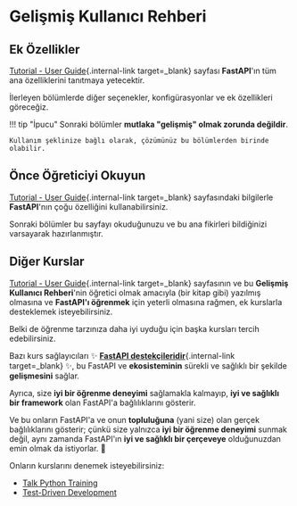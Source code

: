 # Gelişmiş Kullanıcı Rehberi

## Ek Özellikler

[Tutorial - User Guide](../tutorial/index.md){.internal-link target=_blank} sayfası **FastAPI**'ın tüm ana özelliklerini tanıtmaya yetecektir.

İlerleyen bölümlerde diğer seçenekler, konfigürasyonlar ve ek özellikleri göreceğiz.

!!! tip "İpucu"
    Sonraki bölümler **mutlaka "gelişmiş" olmak zorunda değildir**.

    Kullanım şeklinize bağlı olarak, çözümünüz bu bölümlerden birinde olabilir.

## Önce Öğreticiyi Okuyun

[Tutorial - User Guide](../tutorial/index.md){.internal-link target=_blank} sayfasındaki bilgilerle **FastAPI**'nın çoğu özelliğini kullanabilirsiniz.

Sonraki bölümler bu sayfayı okuduğunuzu ve bu ana fikirleri bildiğinizi varsayarak hazırlanmıştır.

## Diğer Kurslar

[Tutorial - User Guide](../tutorial/index.md){.internal-link target=_blank} sayfasının ve bu **Gelişmiş Kullanıcı Rehberi**'nin öğretici olmak amacıyla (bir kitap gibi) yazılmış olmasına ve **FastAPI'ı öğrenmek** için yeterli olmasına rağmen, ek kurslarla desteklemek isteyebilirsiniz.

Belki de öğrenme tarzınıza daha iyi uyduğu için başka kursları tercih edebilirsiniz.

Bazı kurs sağlayıcıları ✨ [**FastAPI destekçileridir**](../help-fastapi.md#sponsor-the-author){.internal-link target=_blank} ✨, bu FastAPI ve **ekosisteminin** sürekli ve sağlıklı bir şekilde **gelişmesini** sağlar.

Ayrıca, size **iyi bir öğrenme deneyimi** sağlamakla kalmayıp, **iyi ve sağlıklı bir framework** olan FastAPI'a bağlılıklarını gösterir.

Ve bu onların FastAPI'a ve onun **topluluğuna** (yani size) olan gerçek bağlılıklarını gösterir; çünkü size yalnızca **iyi bir öğrenme deneyimi** sunmak değil, aynı zamanda FastAPI'ın **iyi ve sağlıklı bir çerçeveye**  olduğunuzdan emin olmak da istiyorlar. 🙇

Onların kurslarını denemek isteyebilirsiniz:

* <a href="https://training.talkpython.fm/fastapi-courses" class="external-link" target="_blank">Talk Python Training</a>
* <a href="https://testdriven.io/courses/tdd-fastapi/" class="external-link" target="_blank">Test-Driven Development</a>
